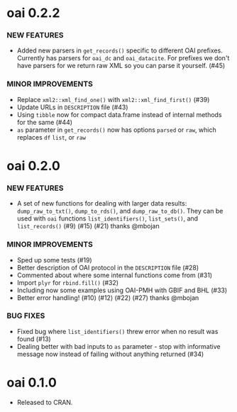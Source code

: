 oai 0.2.2
=========

### NEW FEATURES

* Added new parsers in `get_records()` specific to different OAI prefixes. Currently has
parsers for `oai_dc` and `oai_datacite`. For prefixes we don't have
parsers for we return raw XML so you can parse it yourself. (#45)

### MINOR IMPROVEMENTS

* Replace `xml2::xml_find_one()` with `xml2::xml_find_first()` (#39)
* Update URLs in `DESCRIPTION` file (#43)
* Using `tibble` now for compact data.frame instead of internal
methods for the same (#44)
* `as` parameter in `get_records()` now has options `parsed` or `raw`, which
replaces `df` `list`, or `raw`


oai 0.2.0
=========

### NEW FEATURES

* A set of new functions for dealing with larger data results:
`dump_raw_to_txt()`, `dump_to_rds()`, and `dump_raw_to_db()`.
They can be used with `oai` functions `list_identifiers()`, `list_sets()`,
and `list_records()` (#9) (#15) (#21) thanks @mbojan

### MINOR IMPROVEMENTS

* Sped up some tests (#19)
* Better description of OAI protocol in the `DESCRIPTION` file (#28)
* Commented about where some internal functions come from (#31)
* Import `plyr` for `rbind.fill()` (#32)
* Including now some examples using OAI-PMH with GBIF and BHL (#33)
* Better error handling! (#10) (#12) (#22) (#27) thanks @mbojan

### BUG FIXES

* Fixed bug where `list_identifiers()` threw error when no result was found (#13)
* Dealing better with bad inputs to `as` parameter - stop with informative message
now instead of failing without anything returned (#34)

oai 0.1.0
=========

* Released to CRAN.
